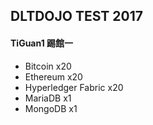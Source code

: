 ## DLTDOJO TEST 2017

#### TiGuan1 踢館一

* Bitcoin x20
* Ethereum x20
* Hyperledger Fabric x20
* MariaDB x1
* MongoDB x1
